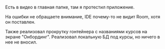 Есть в видео в главная папке, там я протестил приложение.

На ошибки не обращаете внимание, IDE почему-то не видит Room, хотя он поставлен.

Также реализовал прокрутку rонтейнера с названиями курсов на экране "Онбординг". Реализовал локальную БД под курсы, но ничего в нее не вносил.
